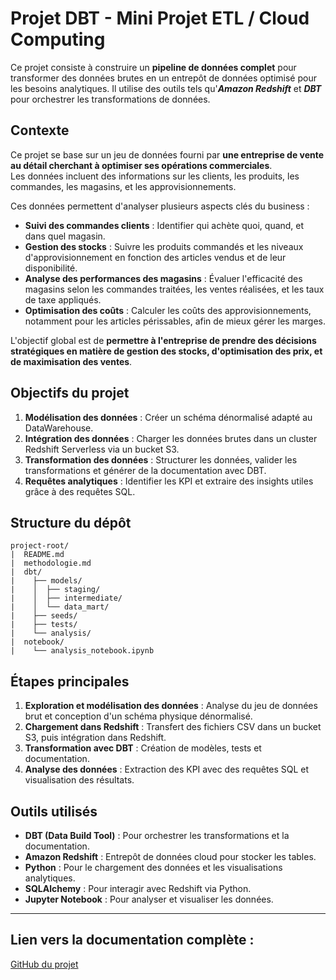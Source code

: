 # Projet DBT - Mini Projet ETL / Cloud Computing

Ce projet consiste à construire un **pipeline de données complet** pour transformer des données brutes en un entrepôt de données optimisé pour les besoins analytiques. Il utilise des outils tels qu'***Amazon Redshift*** et ***DBT*** pour orchestrer les transformations de données.

## Contexte

Ce projet se base sur un jeu de données fourni par **une entreprise de vente au détail cherchant à optimiser ses opérations commerciales**.  
Les données incluent des informations sur les clients, les produits, les commandes, les magasins, et les approvisionnements.

Ces données permettent d'analyser plusieurs aspects clés du business :

- **Suivi des commandes clients** : Identifier qui achète quoi, quand, et dans quel magasin.
- **Gestion des stocks** : Suivre les produits commandés et les niveaux d'approvisionnement en fonction des articles vendus et de leur disponibilité.
- **Analyse des performances des magasins** : Évaluer l'efficacité des magasins selon les commandes traitées, les ventes réalisées, et les taux de taxe appliqués.
- **Optimisation des coûts** : Calculer les coûts des approvisionnements, notamment pour les articles périssables, afin de mieux gérer les marges.

L'objectif global est de **permettre à l'entreprise de prendre des décisions stratégiques en matière de gestion des stocks, d'optimisation des prix, et de maximisation des ventes**.

## Objectifs du projet

1. **Modélisation des données** : Créer un schéma dénormalisé adapté au DataWarehouse.
2. **Intégration des données** : Charger les données brutes dans un cluster Redshift Serverless via un bucket S3.
3. **Transformation des données** : Structurer les données, valider les transformations et générer de la documentation avec DBT.
4. **Requêtes analytiques** : Identifier les KPI et extraire des insights utiles grâce à des requêtes SQL.

## Structure du dépôt

```
project-root/
|  README.md
|  methodologie.md
|  dbt/
|    ├── models/
|    │  ├── staging/
|    │  ├── intermediate/
|    │  └── data_mart/
|    ├── seeds/
|    ├── tests/
|    └── analysis/
|  notebook/
|    └── analysis_notebook.ipynb
```

## Étapes principales

1. **Exploration et modélisation des données** : Analyse du jeu de données brut et conception d'un schéma physique dénormalisé.
2. **Chargement dans Redshift** : Transfert des fichiers CSV dans un bucket S3, puis intégration dans Redshift.
3. **Transformation avec DBT** : Création de modèles, tests et documentation.
4. **Analyse des données** : Extraction des KPI avec des requêtes SQL et visualisation des résultats.

## Outils utilisés

- **DBT (Data Build Tool)** : Pour orchestrer les transformations et la documentation.
- **Amazon Redshift** : Entrepôt de données cloud pour stocker les tables.
- **Python** : Pour le chargement des données et les visualisations analytiques.
- **SQLAlchemy** : Pour interagir avec Redshift via Python.
- **Jupyter Notebook** : Pour analyser et visualiser les données.

---

## Lien vers la documentation complète :
[GitHub du projet](#)
